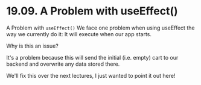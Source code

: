 # 19.09. A Problem with useEffect()

A Problem with `useEffect()`
We face one problem when using useEffect the way we currently do it: It will execute when our app starts.

Why is this an issue?

It's a problem because this will send the initial (i.e. empty) cart to our backend and overwrite any data stored there.

We'll fix this over the next lectures, I just wanted to point it out here!
